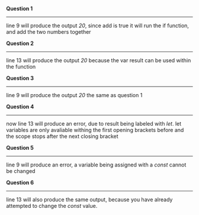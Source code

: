 
**Question 1**
<hr>

line 9 will produce the output _20_, since add is true it will run the if function, and add the two numbers together

**Question 2**
<hr>

line 13 will produce the output _20_ because the var result can be used within the function

**Question 3**
<hr>

line 9 will produce the output _20_ the same as question 1

**Question 4**
<hr>

now line 13 will produce an error, due to result being labeled with _let_. let variables are only avaliable withing the first opening brackets before and the scope stops after the next closing bracket

**Question 5**
<hr>

line 9 will produce an error, a variable being assigned with a _const_ cannot be changed

**Question 6**
<hr>

line 13 will also produce the same output, because you have already attempted to change the _const_ value.
